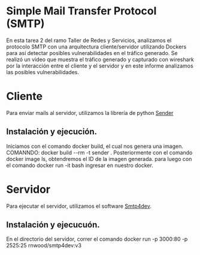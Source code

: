 # Simple Mail Transfer Protocol (SMTP)
En esta tarea 2 del ramo Taller de Redes y Servicios, analizamos el protocolo SMTP con una arquitectura cliente/servidor utilizando Dockers para así detectar posibles vulnerabilidades en el tráfico generado. Se realizó un video que muestra el tráfico generado y capturado con wireshark por la interacción entre el cliente y el servidor y en este informe analizamos las posibles vulnerabilidades.

# Cliente
Para enviar mails al servidor, utilizamos la librería de python [Sender](https://github.com/SergioLV/sender)

## Instalación y ejecución.
Iniciamos con el comando docker build, el cual nos genera una imagen.
COMANNDO: docker build --rm -t sender .
Posteriormente con el comando docker image ls, obtendremos el ID de la imagen generada.
para luego con el comando docker run -it <ID> bash ingresar en nuestro docker.
# Servidor
Para ejecutar el servidor, utilizamos el software [Smtp4dev](https://github.com/rnwood/smtp4dev).

## Instalación y ejecucuón.
En el directorio del servidor, correr el comando docker run -p 3000:80 -p 2525:25 rnwood/smtp4dev:v3
